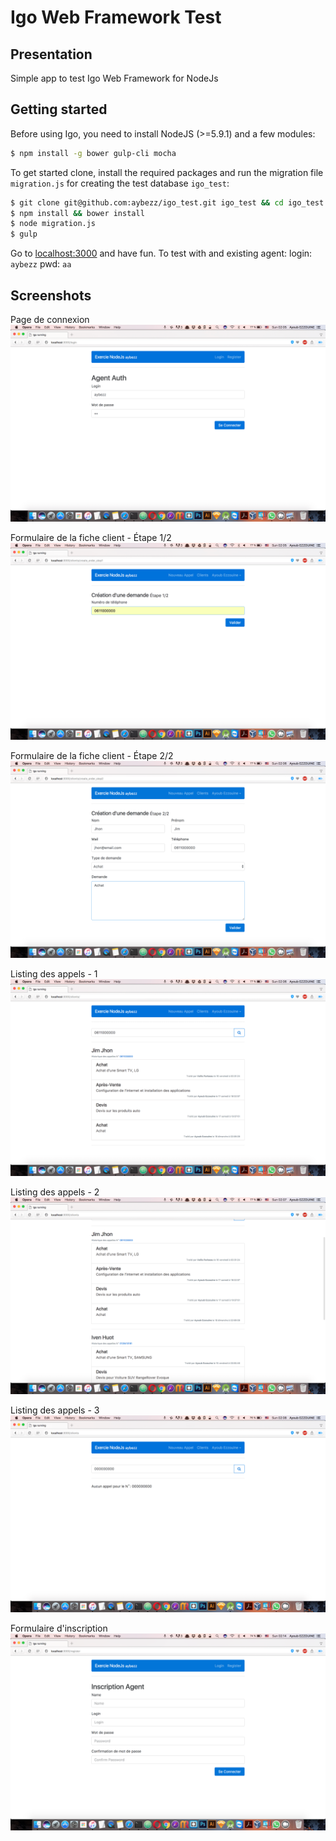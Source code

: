 # Igo Web Framework Test

## Presentation
Simple app to test Igo Web Framework for NodeJs

## Getting started
Before using Igo, you need to install NodeJS (>=5.9.1) and a few modules:
```sh
$ npm install -g bower gulp-cli mocha
```
To get started clone, install the required packages and run the migration file `migration.js` for creating the test database `igo_test`:
```sh
$ git clone git@github.com:aybezz/igo_test.git igo_test && cd igo_test
$ npm install && bower install
$ node migration.js
$ gulp
```

Go to [localhost:3000](http://localhost:3000) and have fun.
To test with and existing agent: login: `aybezz` pwd: `aa`

## Screenshots
Page de connexion
![Alt text](https://github.com/aybezz/igo_test/blob/master/screenshots/screenshot-1.png "Page de connexion")

Formulaire de la fiche client - Étape 1/2
![Alt text](https://github.com/aybezz/igo_test/blob/master/screenshots/screenshot-2.png "Formulaire de la fiche client - Étape 1/2")

Formulaire de la fiche client - Étape 2/2
![Alt text](https://github.com/aybezz/igo_test/blob/master/screenshots/screenshot-3.png "Formulaire de la fiche client - Étape 2/2")

Listing des appels - 1
![Alt text](https://github.com/aybezz/igo_test/blob/master/screenshots/screenshot-4.png "Listing des appels - 1")

Listing des appels - 2
![Alt text](https://github.com/aybezz/igo_test/blob/master/screenshots/screenshot-5.png "Listing des appels - 2")

Listing des appels - 3
![Alt text](https://github.com/aybezz/igo_test/blob/master/screenshots/screenshot-6.png "Listing des appels - 3")

Formulaire d'inscription
![Alt text](https://github.com/aybezz/igo_test/blob/master/screenshots/screenshot-7.png "Formulaire d'inscription")
